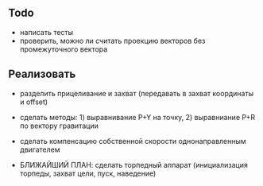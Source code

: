 ﻿

## Todo

- написать тесты
- проверить, можно ли считать проекцию векторов без промежуточного вектора

## Реализовать

- разделить прицеливание и захват (передавать в захват координаты и offset)
- сделать методы: 1) выравнивание P+Y на точку, 2) выравниание P+R по вектору гравитации
- сделать компенсацию собственной скорости однонаправленным двигателем 

- БЛИЖАЙШИЙ ПЛАН: сделать торпедный аппарат (инициализация торпеды, захват цели, пуск, наведение)
